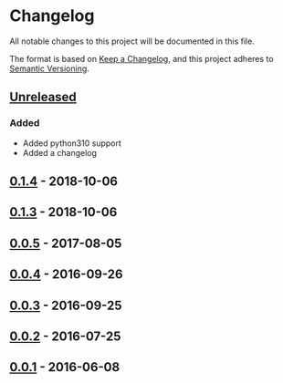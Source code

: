 # Changelog
All notable changes to this project will be documented in this file.

The format is based on [Keep a Changelog][clog], and this project adheres to [Semantic Versioning][semver].

## [Unreleased]

### Added
- Added python310 support
- Added a changelog

## [0.1.4] - 2018-10-06

## [0.1.3] - 2018-10-06

## [0.0.5] - 2017-08-05

## [0.0.4] - 2016-09-26

## [0.0.3] - 2016-09-25

## [0.0.2] - 2016-07-25

## [0.0.1] - 2016-06-08


[unreleased]: https://github.com/spapanik/pyrencode/compare/v0.1.4...master
[0.1.4]: https://github.com/spapanik/pyrencode/compare/v0.1.3...v0.1.4
[0.1.3]: https://github.com/spapanik/pyrencode/compare/v0.0.5...v0.1.3
[0.0.5]: https://github.com/spapanik/pyrencode/compare/v0.0.4...v0.0.5
[0.0.4]: https://github.com/spapanik/pyrencode/compare/v0.0.3...v0.0.4
[0.0.3]: https://github.com/spapanik/pyrencode/compare/v0.0.2...v0.0.3
[0.0.2]: https://github.com/spapanik/pyrencode/compare/v0.0.1...v0.0.2
[0.0.1]: https://github.com/spapanik/pyrencode/releases/tag/v0.0.1

[clog]: https://keepachangelog.com/en/1.0.0/
[semver]: https://semver.org/spec/v2.0.0.html

